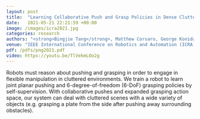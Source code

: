 ```yaml
---
layout: post
title:  "Learning Collaborative Push and Grasp Policies in Dense Clutter"
date:   2021-05-21 22:21:59 +00:00
image: /images/icra2021.jpg
categories: research
authors: "<strong>Bingjie Tang</strong>, Matthew Corsaro, George Konidaris, Stefanos Nikolaidis, Stefanie Tellex"
venue: "IEEE International Conference on Robotics and Automation (ICRA), 2021."
pdf: /pdfs/png2021.pdf
video: https://youtu.be/TlVekmLOo2g
---
```

Robots must reason about pushing and grasping in order to engage in flexible manipulation in cluttered environments. We train a robot to learn joint planar pushing and 6-degree-of-freedom (6-DoF) grasping policies by self-supervision. With collaborative pushes and expanded grasping action space, our system can deal with cluttered scenes with a wide variety of objects (e.g. grasping a plate from the side after pushing away surrounding obstacles).